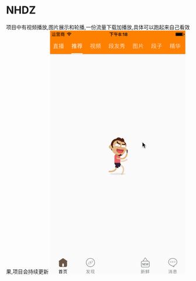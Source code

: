 # NHDZ
项目中有视频播放,图片展示和轮播,一份流量下载加播放,具体可以跑起来自己看效果,项目会持续更新
![(image)](https://github.com/CoderST/NHDZ/blob/master/NHDZ.gif)
